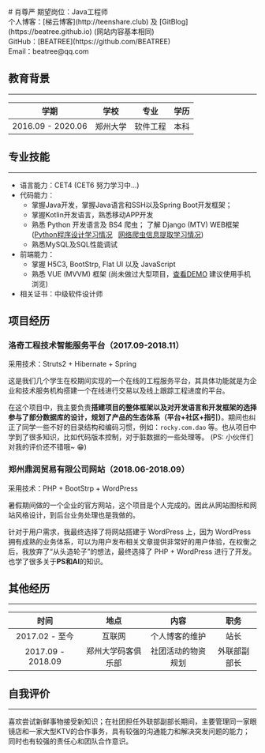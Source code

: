 <link href="http://kevinburke.bitbucket.org/markdowncss/markdown.css" rel="stylesheet"></link>
# 肖尊严
<!-- <img src="https://media.teenshare.club/wp-content/uploads/2017/12/2017123015473464.jpg" style="float:right;margin-top:0px;"> -->
期望岗位：Java工程师<br>
个人博客：[梯云博客](http://teenshare.club) 及 [GitBlog](https://beatree.github.io) (网站内容基本相同)<br>
GitHub：[BEATREE](https://github.com/BEATREE)<br>
Email：beatree@qq.com<br>

## 教育背景

---

学期 | 学校 | 专业 | 学历 
 :-: | :-: | :-: | :-:
2016.09 - 2020.06 | 郑州大学 | 软件工程 | 本科

## 专业技能

---

+ 语言能力：CET4 (CET6 努力学习中...)
+ 代码能力：
  - 掌握Java开发，掌握Java语言和SSH以及Spring Boot开发框架；
  - 掌握Kotlin开发语言，熟悉移动APP开发
  - 熟悉 Python 开发语言及 BS4 爬虫； 了解 Django (MTV) WEB框架 ([Python程序设计学习情况](https://edu-image.nosdn.127.net/_PhotoUploadUtils_51a13c50-5cd7-414d-9b6e-553866f5acc8.png) &nbsp;&nbsp;[网络爬虫信息提取学习情况](https://edu-image.nosdn.127.net/_PhotoUploadUtils_7db2a8d0-08e4-47cd-894d-d19fece86df8.png))
  - 熟悉MySQL及SQL性能调试
+ 前端能力：
  - 掌握 H5C3, BootStrp, Flat UI 以及 JavaScript
  - 熟悉 VUE (MVVM) 框架 (尚未做过大型项目，[查看DEMO]([VUE](http://lab.teenshare.club/VUE-CMS/#/home)) 建议使用手机浏览)
+ 相关证书：中级软件设计师

## 项目经历

### 洛奇工程技术智能服务平台（2017.09-2018.11）

采用技术：Struts2 + Hibernate + Spring

这是我们几个学生在校期间实现的一个在线的工程服务平台，其具体功能就是为企业和技术服务机构搭建一个在线进行交易以及线上跟踪工程进度的平台。

在这个项目中，我主要负责**搭建项目的整体框架以及对开发语言和开发框架的选择参与了部分数据库的设计，规划了产品的生态体系（平台+社区+指引）**。期间也纠正了同学一些不好的目录结构和编码习惯，例如：`rocky.com.dao` 等。也从项目中学到了很多知识，比如代码版本控制，对于脏数据的一些处理等。 (PS: 小伙伴们对我的评价还不错哦~ 😁)

### 郑州鼎润贸易有限公司网站（2018.06-2018.09）

采用技术：PHP + BootStrp + WordPress

暑假期间做的一个企业的官方网站，这个项目是个人完成的。因此从网站图标和网站风格设计，到后台业务处理也是我做的。

针对于用户需求，我最终选择了将网站搭建于 WordPress 上，因为 WordPress 拥有成熟的业务体系，可以为用户发布相关文章提供非常好的用户体验，在权衡之后，我放弃了“从头造轮子”的想法，最终选择了 PHP + WordPress 进行了开发。也学了很多关于**PS和AI**的知识。

## 其他经历

---

时间 | 地点 | 内容 | 职务
 :-: | :-: | :-: | :-:
2017.02 - 至今 | 互联网 | 个人博客的维护 | 站长
2017.09 - 2018.09 | 郑州大学码客俱乐部 | 社团活动的物资规划 | 外联部副部长

## 自我评价

---

喜欢尝试新鲜事物接受新知识；在社团担任外联部副部长期间，主要管理同一家眼镜店和一家大型KTV的合作事务，具有较强的沟通能力和解决突发问题的能力；同时也有较强的责任心和团队合作意识。

